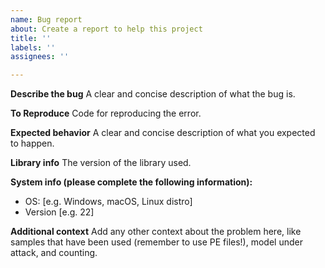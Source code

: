 ```yaml
---
name: Bug report
about: Create a report to help this project
title: ''
labels: ''
assignees: ''

---
```


**Describe the bug**
A clear and concise description of what the bug is.

**To Reproduce**
Code for reproducing the error.

**Expected behavior**
A clear and concise description of what you expected to happen.

**Library info**
The version of the library used.

**System info (please complete the following information):**
 - OS: [e.g. Windows, macOS, Linux distro]
 - Version [e.g. 22]

**Additional context**
Add any other context about the problem here, like samples that have been used (remember to use PE files!), model under attack, and counting.
